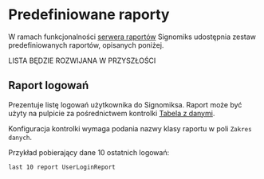 # Predefiniowane raporty

W ramach funkcjonalności [serwera raportów](/administration/report_server.md) Signomiks udostępnia zestaw predefiniowanych raportów, opisanych poniżej.

LISTA BĘDZIE ROZWIJANA W PRZYSZŁOŚCI

## Raport logowań

Prezentuje listę logowań użytkownika do Signomiksa.
Raport może być użyty na pulpicie za pośrednictwem kontrolki [Tabela z danymi](/features/dashboards/widget-report.md).

Konfiguracja kontrolki wymaga podania nazwy klasy raportu w poli `Zakres danych`.

Przykład pobierający dane 10 ostatnich logowań:

```
last 10 report UserLoginReport
```

